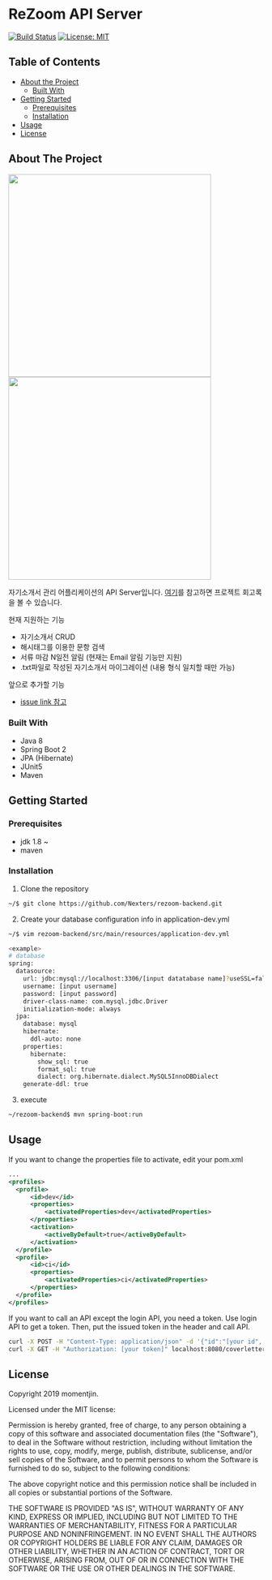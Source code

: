 # ReZoom API Server

[![Build Status](https://travis-ci.org/Nexters/rezoom-backend.svg?branch=master)](https://travis-ci.org/Nexters/rezoom-backend) [![License: MIT](https://img.shields.io/badge/License-MIT-yellow.svg)](https://opensource.org/licenses/MIT)




## Table of Contents

* [About the Project](#about-the-project)
  * [Built With](#built-with)
* [Getting Started](#getting-started)
  * [Prerequisites](#prerequisites)
  * [Installation](#installation)
* [Usage](#usage)
* [License](#license)


## About The Project

<img src="https://github.com/momentjin/study/blob/master/resource/image/rezoom-screenshot1.png" width="400px"> <img src="https://github.com/momentjin/study/blob/master/resource/image/rezoom-screenshot3.png" width="400px">

자기소개서 관리 어플리케이션의 API Server입니다. [여기](https://github.com/momentjin/study/blob/master/%ED%86%A0%EC%9D%B4%20%ED%94%84%EB%A1%9C%EC%A0%9D%ED%8A%B8%20%ED%9A%8C%EA%B3%A0%EB%A1%9D.md)를 참고하면 프로젝트 회고록을 볼 수 있습니다.

현재 지원하는 기능
- 자기소개서 CRUD
- 해시태그를 이용한 문항 검색
- 서류 마감 N일전 알림 (현재는 Email 알림 기능만 지원)
- .txt파일로 작성된 자기소개서 마이그레이션 (내용 형식 일치할 때만 가능)

앞으로 추가할 기능
- [issue link 참고](https://github.com/Nexters/rezoom-backend/issues?q=is%3Aopen+is%3Aissue+label%3Aenhancement)

### Built With
- Java 8
- Spring Boot 2
- JPA (Hibernate)
- JUnit5
- Maven
 
## Getting Started

### Prerequisites

- jdk 1.8 ~
- maven
 
### Installation

1. Clone the repository
```sh
~/$ git clone https://github.com/Nexters/rezoom-backend.git
```
2. Create your database configuration info in application-dev.yml
```sh
~/$ vim rezoom-backend/src/main/resources/application-dev.yml

<example>
# database
spring:
  datasource:
    url: jdbc:mysql://localhost:3306/[input datatabase name]?useSSL=false&characterEncoding=UTF-8
    username: [input username]
    password: [input password]
    driver-class-name: com.mysql.jdbc.Driver
    initialization-mode: always
  jpa:
    database: mysql
    hibernate:
      ddl-auto: none
    properties:
      hibernate:
        show_sql: true
        format_sql: true
        dialect: org.hibernate.dialect.MySQL5InnoDBDialect
    generate-ddl: true
```
3. execute
```sh
~/rezoom-backend$ mvn spring-boot:run
```
## Usage

If you want to change the properties file to activate, edit your pom.xml
```xml
...
<profiles>
  <profile>
      <id>dev</id>
      <properties>
          <activatedProperties>dev</activatedProperties>
      </properties>
      <activation>
          <activeByDefault>true</activeByDefault>
      </activation>
  </profile>
  <profile>
      <id>ci</id>
      <properties>
          <activatedProperties>ci</activatedProperties>
      </properties>
  </profile>
</profiles>
```

If you want to call an API except the login API, you need a token. Use login API to get a token. Then, put the issued token in the header and call API.
```sh
curl -X POST -H "Content-Type: application/json" -d '{"id":"[your id", "password":"your password"}' http://localhost:8080/login
curl -X GET -H "Authorization: [your token]" localhost:8080/coverletters 
```

## License

Copyright 2019 momentjin.

Licensed under the MIT license:

Permission is hereby granted, free of charge, to any person obtaining a copy
of this software and associated documentation files (the "Software"), to deal
in the Software without restriction, including without limitation the rights
to use, copy, modify, merge, publish, distribute, sublicense, and/or sell
copies of the Software, and to permit persons to whom the Software is
furnished to do so, subject to the following conditions:

The above copyright notice and this permission notice shall be included in
all copies or substantial portions of the Software.

THE SOFTWARE IS PROVIDED "AS IS", WITHOUT WARRANTY OF ANY KIND, EXPRESS OR
IMPLIED, INCLUDING BUT NOT LIMITED TO THE WARRANTIES OF MERCHANTABILITY,
FITNESS FOR A PARTICULAR PURPOSE AND NONINFRINGEMENT. IN NO EVENT SHALL THE
AUTHORS OR COPYRIGHT HOLDERS BE LIABLE FOR ANY CLAIM, DAMAGES OR OTHER
LIABILITY, WHETHER IN AN ACTION OF CONTRACT, TORT OR OTHERWISE, ARISING FROM,
OUT OF OR IN CONNECTION WITH THE SOFTWARE OR THE USE OR OTHER DEALINGS IN
THE SOFTWARE.
